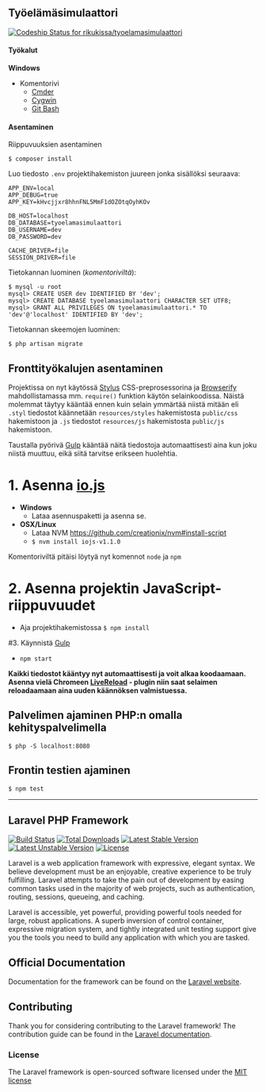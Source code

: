 ## Työelämäsimulaattori

[ ![Codeship Status for rikukissa/tyoelamasimulaattori](https://codeship.com/projects/8a6f5bc0-92b6-0132-6084-66933f4492d6/status?branch=master)](https://codeship.com/projects/61972)

#### Työkalut
**Windows**
* Komentorivi
    * [Cmder](http://bliker.github.io/cmder/)
    * [Cygwin](https://www.cygwin.com/)
    * [Git Bash](http://git-scm.com/downloads)

#### Asentaminen
Riippuvuuksien asentaminen
```
$ composer install
```

Luo tiedosto `.env` projektihakemiston juureen jonka sisällöksi seuraava:
```
APP_ENV=local
APP_DEBUG=true
APP_KEY=kHvcjjxr8hhnFNL5MmF1dOZOtqOyhKOv

DB_HOST=localhost
DB_DATABASE=tyoelamasimulaattori
DB_USERNAME=dev
DB_PASSWORD=dev

CACHE_DRIVER=file
SESSION_DRIVER=file
```

Tietokannan luominen (*komentoriviltä*):
```
$ mysql -u root
mysql> CREATE USER dev IDENTIFIED BY 'dev';
mysql> CREATE DATABASE tyoelamasimulaattori CHARACTER SET UTF8;
mysql> GRANT ALL PRIVILEGES ON tyoelamasimulaattori.* TO 'dev'@'localhost' IDENTIFIED BY 'dev';
```
Tietokannan skeemojen luominen:
```
$ php artisan migrate
```

## Fronttityökalujen asentaminen
Projektissa on nyt käytössä [Stylus](http://learnboost.github.io/stylus/) CSS-preprosessorina ja [Browserify](http://browserify.org/) mahdollistamassa mm. `require()` funktion käytön selainkoodissa. Näistä molemmat täytyy kääntää ennen kuin selain ymmärtää niistä mitään eli `.styl` tiedostot käännetään `resources/styles` hakemistosta `public/css` hakemistoon ja `.js` tiedostot `resources/js` hakemistosta `public/js` hakemistoon.

Taustalla pyörivä [Gulp](https://github.com/gulpjs/gulp) kääntää näitä tiedostoja automaattisesti aina kun joku niistä muuttuu, eikä siitä tarvitse erikseen huolehtia.

# 1.  Asenna [io.js](https://iojs.org/fi/index.html)

* **Windows**
    * Lataa asennuspaketti ja asenna se.
* **OSX/Linux**
    * Lataa NVM https://github.com/creationix/nvm#install-script
    * `$ nvm install iojs-v1.1.0`

Komentoriviltä pitäisi löytyä nyt komennot `node` ja `npm`

# 2. Asenna projektin JavaScript-riippuvuudet
* Aja projektihakemistossa `$ npm install`

#3. Käynnistä [Gulp](https://github.com/gulpjs/gulp)
* `npm start`

**Kaikki tiedostot kääntyy nyt automaattisesti ja voit alkaa koodaamaan. Asenna vielä Chromeen [LiveReload](https://chrome.google.com/webstore/detail/livereload/jnihajbhpnppcggbcgedagnkighmdlei?hl=en) - plugin niin saat selaimen reloadaamaan aina uuden käännöksen valmistuessa.**

## Palvelimen ajaminen PHP:n omalla kehityspalvelimella
`$ php -S localhost:8080`

## Frontin testien ajaminen
`$ npm test`

---

## Laravel PHP Framework

[![Build Status](https://travis-ci.org/laravel/framework.svg)](https://travis-ci.org/laravel/framework)
[![Total Downloads](https://poser.pugx.org/laravel/framework/downloads.svg)](https://packagist.org/packages/laravel/framework)
[![Latest Stable Version](https://poser.pugx.org/laravel/framework/v/stable.svg)](https://packagist.org/packages/laravel/framework)
[![Latest Unstable Version](https://poser.pugx.org/laravel/framework/v/unstable.svg)](https://packagist.org/packages/laravel/framework)
[![License](https://poser.pugx.org/laravel/framework/license.svg)](https://packagist.org/packages/laravel/framework)

Laravel is a web application framework with expressive, elegant syntax. We believe development must be an enjoyable, creative experience to be truly fulfilling. Laravel attempts to take the pain out of development by easing common tasks used in the majority of web projects, such as authentication, routing, sessions, queueing, and caching.

Laravel is accessible, yet powerful, providing powerful tools needed for large, robust applications. A superb inversion of control container, expressive migration system, and tightly integrated unit testing support give you the tools you need to build any application with which you are tasked.

## Official Documentation

Documentation for the framework can be found on the [Laravel website](http://laravel.com/docs).

## Contributing

Thank you for considering contributing to the Laravel framework! The contribution guide can be found in the [Laravel documentation](http://laravel.com/docs/contributions).

### License

The Laravel framework is open-sourced software licensed under the [MIT license](http://opensource.org/licenses/MIT)

